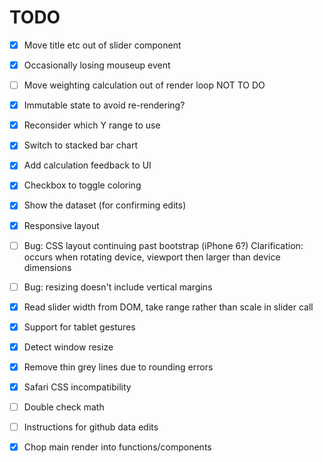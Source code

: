 TODO
====

- [x] Move title etc out of slider component
- [x] Occasionally losing mouseup event

- [ ] Move weighting calculation out of render loop  NOT TO DO
- [x] Immutable state to avoid re-rendering?

- [x] Reconsider which Y range to use
- [x] Switch to stacked bar chart

- [x] Add calculation feedback to UI
- [x] Checkbox to toggle coloring

- [x] Show the dataset (for confirming edits)

- [x] Responsive layout
- [ ] Bug: CSS layout continuing past bootstrap (iPhone 6?)
           Clarification: occurs when rotating device, viewport then larger than device dimensions
- [ ] Bug: resizing doesn't include vertical margins
- [x] Read slider width from DOM, take range rather than scale in slider call

- [x] Support for tablet gestures
- [x] Detect window resize

- [x] Remove thin grey lines due to rounding errors
- [x] Safari CSS incompatibility

- [ ] Double check math
- [ ] Instructions for github data edits

- [x] Chop main render into functions/components
